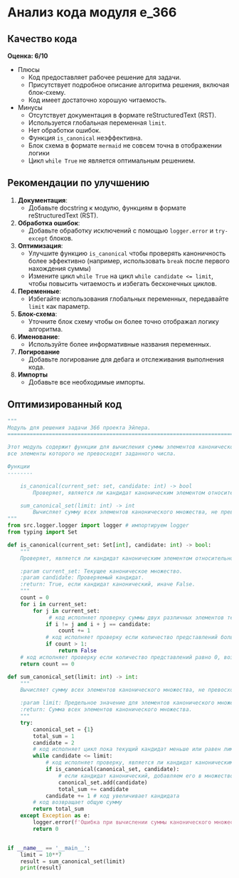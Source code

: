# Анализ кода модуля e_366

## Качество кода
**Оценка: 6/10**
 -  Плюсы
    - Код предоставляет рабочее решение для задачи.
    - Присутствует подробное описание алгоритма решения, включая блок-схему.
    - Код имеет достаточно хорошую читаемость.
 -  Минусы
    - Отсутствует документация в формате reStructuredText (RST).
    - Используется глобальная переменная `limit`.
    - Нет обработки ошибок.
    - Функция `is_canonical` неэффективна.
    - Блок схема в формате `mermaid` не совсем точна в отображении логики
    - Цикл `while True` не является оптимальным решением.

## Рекомендации по улучшению

1.  **Документация**:
    - Добавьте docstring к модулю, функциям в формате reStructuredText (RST).
2.  **Обработка ошибок**:
    - Добавьте обработку исключений с помощью `logger.error` и `try-except` блоков.
3.  **Оптимизация**:
    - Улучшите функцию `is_canonical` чтобы проверять каноничность более эффективно (например, использовать `break` после первого нахождения суммы)
    - Измените цикл `while True` на цикл `while candidate <= limit`, чтобы повысить читаемость и избегать бесконечных циклов.
4.  **Переменные**:
    - Избегайте использования глобальных переменных, передавайте `limit` как параметр.
5.  **Блок-схема**:
    - Уточните блок схему чтобы он более точно отображал логику алгоритма.
6.  **Именование**:
    - Используйте более информативные названия переменных.
7. **Логирование**
   - Добавьте логирование для дебага и отслеживания выполнения кода.
8. **Импорты**
   - Добавьте все необходимые импорты.

## Оптимизированный код
```python
"""
Модуль для решения задачи 366 проекта Эйлера.
=========================================================================================

Этот модуль содержит функции для вычисления суммы элементов канонического множества,
все элементы которого не превосходят заданного числа.

Функции
--------

    is_canonical(current_set: set, candidate: int) -> bool
        Проверяет, является ли кандидат каноническим элементом относительно текущего множества.

    sum_canonical_set(limit: int) -> int
        Вычисляет сумму всех элементов канонического множества, не превосходящих limit.
"""
from src.logger.logger import logger # импортируем logger
from typing import Set

def is_canonical(current_set: Set[int], candidate: int) -> bool:
    """
    Проверяет, является ли кандидат каноническим элементом относительно текущего множества.

    :param current_set: Текущее каноническое множество.
    :param candidate: Проверяемый кандидат.
    :return: True, если кандидат канонический, иначе False.
    """
    count = 0
    for i in current_set:
        for j in current_set:
             # код исполняет проверку суммы двух различных элементов текущего множества на равенство кандидату
            if i != j and i + j == candidate:
                count += 1
            # код исполняет проверку если количество представлений больше 1,  возвращает False,
            if count > 1:
                return False
    # код исполняет проверку если количество представлений равно 0, возвращает True
    return count == 0

def sum_canonical_set(limit: int) -> int:
    """
    Вычисляет сумму всех элементов канонического множества, не превосходящих limit.

    :param limit: Предельное значение для элементов канонического множества.
    :return: Сумма всех элементов канонического множества.
    """
    try:
        canonical_set = {1}
        total_sum = 1
        candidate = 2
        # код исполняет цикл пока текущий кандидат меньше или равен лимиту
        while candidate <= limit:
            # код исполняет проверку, является ли кандидат каноническим элементом
            if is_canonical(canonical_set, candidate):
                # если кандидат канонический, добавляем его в множество и увеличиваем общую сумму
                canonical_set.add(candidate)
                total_sum += candidate
            candidate += 1 # код увеличивает кандидата
        # код возвращает общую сумму
        return total_sum
    except Exception as e:
        logger.error(f'Ошибка при вычислении суммы канонического множества: {e}')
        return 0


if __name__ == '__main__':
    limit = 10**7
    result = sum_canonical_set(limit)
    print(result)
```